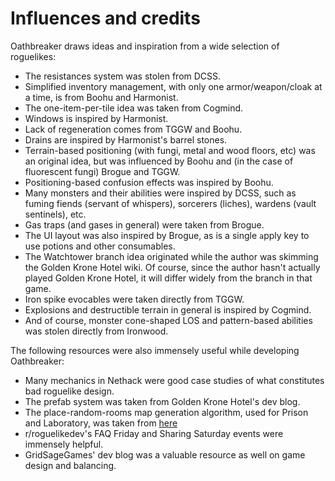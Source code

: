 # Influences and credits

Oathbreaker draws ideas and inspiration from a wide selection of roguelikes:
- The resistances system was stolen from DCSS.
- Simplified inventory management, with only one armor/weapon/cloak at a time,
  is from Boohu and Harmonist.
- The one-item-per-tile idea was taken from Cogmind.
- Windows is inspired by Harmonist.
- Lack of regeneration comes from TGGW and Boohu.
- Drains are inspired by Harmonist's barrel stones.
- Terrain-based positioning (with fungi, metal and wood floors, etc) was an
  original idea, but was influenced by Boohu and (in the case of fluorescent
  fungi) Brogue and TGGW.
- Positioning-based confusion effects was inspired by Boohu.
- Many monsters and their abilities were inspired by DCSS, such as fuming
  fiends (servant of whispers), sorcerers (liches), wardens (vault sentinels),
  etc.
- Gas traps (and gases in general) were taken from Brogue.
- The UI layout was also inspired by Brogue, as is a single `a`pply key to use
  potions and other consumables.
- The Watchtower branch idea originated while the author was skimming the Golden
  Krone Hotel wiki. Of course, since the author hasn't actually played Golden
  Krone Hotel, it will differ widely from the branch in that game.
- Iron spike evocables were taken directly from TGGW.
- Explosions and destructible terrain in general is inspired by Cogmind.
- And of course, monster cone-shaped LOS and pattern-based abilities was stolen
  directly from Ironwood.

The following resources were also immensely useful while developing Oathbreaker:
- Many mechanics in Nethack were good case studies of what constitutes bad
  roguelike design.
- The prefab system was taken from Golden Krone Hotel's dev blog.
- The place-random-rooms map generation algorithm, used for Prison and
  Laboratory, was taken from
  [here](http://roguelikedeveloper.blogspot.com/2007/11/unangband-dungeon-generation-part-five.htm)
- r/roguelikedev's FAQ Friday and Sharing Saturday events were immensely
  helpful.
- GridSageGames' dev blog was a valuable resource as well on game design and
  balancing.
